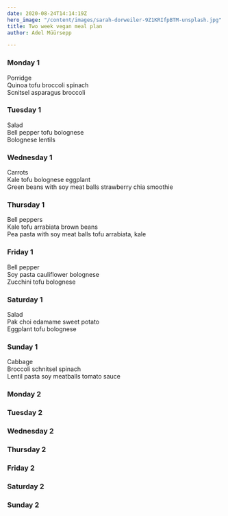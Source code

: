 ```yaml
---
date: 2020-08-24T14:14:19Z
hero_image: "/content/images/sarah-dorweiler-9Z1KRIfpBTM-unsplash.jpg"
title: Two week vegan meal plan
author: Adel Müürsepp

---
```

### Monday 1

Porridge  
Quinoa tofu broccoli spinach  
Scnitsel asparagus broccoli

### Tuesday 1

Salad   
Bell pepper tofu bolognese  
Bolognese lentils

### Wednesday 1

Carrots  
Kale tofu bolognese eggplant  
Green beans with soy meat balls strawberry chia smoothie

### Thursday 1

Bell peppers  
Kale tofu arrabiata brown beans  
Pea pasta with soy meat balls tofu arrabiata, kale

### Friday 1

Bell pepper  
Soy pasta cauliflower bolognese  
Zucchini tofu bolognese

### Saturday 1

Salad  
Pak choi edamame sweet potato  
Eggplant tofu bolognese

### Sunday 1

Cabbage  
Broccoli schnitsel spinach  
Lentil pasta soy meatballs tomato sauce

### Monday 2

### Tuesday 2

### Wednesday 2

### Thursday 2

### Friday 2

### Saturday 2

### Sunday 2